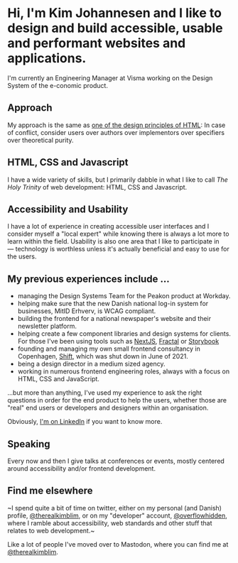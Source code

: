 # Hi, I'm Kim Johannesen and I like to design and build accessible, usable and performant websites and applications.
I'm currently an Engineering Manager at Visma working on the Design System of the e-conomic product. 

## Approach
My approach is the same as [one of the design principles of HTML](https://dev.w3.org/html5/html-design-principles/#priority-of-constituencies): In case of conflict, consider users over authors over implementors over specifiers over theoretical purity. 

## HTML, CSS and Javascript
I have a wide variety of skills, but I primarily dabble in what I like to call *The Holy Trinity* of web development: HTML, CSS and Javascript. 

## Accessibility and Usability
I have a lot of experience in creating accessible user interfaces and I consider myself a "local expert" while knowing there is always a lot more to learn within the field. Usability is also one area that I like to participate in — technology is worthless unless it's actually beneficial and easy to use for the users.

## My previous experiences include ...
* managing the Design Systems Team for the Peakon product at Workday.
* helping make sure that the new Danish national log-in system for businesses, MitID Erhverv, is WCAG compliant. 
* building the frontend for a national newspaper's website and their newsletter platform.
* helping create a few component libraries and design systems for clients. For those I've been using tools such as [NextJS](https://nextjs.org/), [Fractal](https://fractal.build/) or [Storybook](https://storybook.js.org/)
* founding and managing my own small frontend consultancy in Copenhagen, [Shift](https://shift.dk), which was shut down in June of 2021.
* being a design director in a medium sized agency.
* working in numerous frontend engineering roles, always with a focus on HTML, CSS and JavaScript.

...but more than anything, I've used my experience to ask the right questions in order for the end product to help the users, whether those are "real" end users or developers and designers within an organisation.

Obviously, [I'm on LinkedIn](https://www.linkedin.com/in/kim-johannesen/) if you want to know more.

## Speaking
Every now and then I give talks at conferences or events, mostly centered around accessibility and/or frontend development.

## Find me elsewhere
~I spend quite a bit of time on twitter, either on my personal (and Danish) profile, [@therealkimblim](https://twitter.com/therealkimblim), or on my "developer" account, [@overflowhidden](https://twitter.com/overflowhidden), where I ramble about accessibility, web standards and other stuff that relates to web development.~

Like a lot of people I've moved over to Mastodon, where you can find me at [@therealkimblim](https://mastodon.coffee/@therealkimblim).
